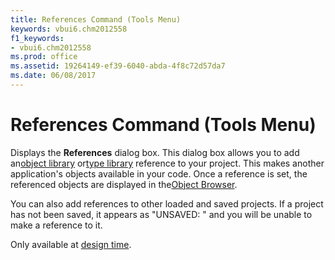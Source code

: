 ```yaml
---
title: References Command (Tools Menu)
keywords: vbui6.chm2012558
f1_keywords:
- vbui6.chm2012558
ms.prod: office
ms.assetid: 19264149-ef39-6040-abda-4f8c72d57da7
ms.date: 06/08/2017
---
```



# References Command (Tools Menu)

Displays the  **References** dialog box. This dialog box allows you to add an[object library](../../Glossary/vbe-glossary.md) or[type library](../../Glossary/vbe-glossary.md) reference to your project. This makes another application's objects available in your code. Once a reference is set, the referenced objects are displayed in the[Object Browser](../../Glossary/vbe-glossary.md).

You can also add references to other loaded and saved projects. If a project has not been saved, it appears as "UNSAVED: <ProjectName>" and you will be unable to make a reference to it.

Only available at [design time](../../Glossary/vbe-glossary.md).



